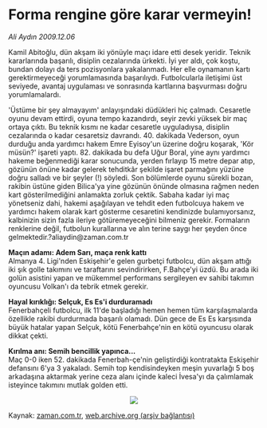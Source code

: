 # Forma rengine göre karar vermeyin!

*Ali Aydın 2009.12.06*

<tr><td class="metin" colspan="2" style="padding-top: 20px; padding-left: 5px; ">Kamil Abitoğlu, dün akşam iki yönüyle maçı idare etti desek yeridir. Teknik kararlarında başarılı, disiplin cezalarında ürkekti. İyi yer aldı, çok koştu, bundan dolayı da ters pozisyonlara yakalanmadı. Her elle oynamanın kartı gerektirmeyeceği yorumlamasında başarılıydı. Futbolcularla iletişimi üst seviyede, avantaj uygulaması ve sonrasında kartlarına başvurması doğru yorumlamalardı.</td></tr><tr><td class="metin" colspan="2" style="padding-top: 20px; padding-left: 5px; "><p><p> 'Üstüme bir şey almayayım' anlayışındaki düdükleri hiç çalmadı. Cesaretle oyunu devam ettirdi, oyuna tempo kazandırdı, seyir zevki yüksek bir maç ortaya çıktı. Bu teknik kısmı ne kadar cesaretle uyguladıysa, disiplin cezalarında o kadar cesaretsiz davrandı. 40. dakikada Vederson, oyun durduğu anda yardımcı hakem Emre Eyisoy'un üzerine doğru koşarak, 'Kör müsün?' işareti yaptı. 82. dakikada bu defa Uğur Boral, yine aynı yardımcı hakeme beğenmediği karar sonucunda, yerden fırlayıp 15 metre depar atıp, gözünün önüne kadar gelerek tehditkâr şekilde işaret parmağını yüzüne doğru salladı ve bir şeyler (!) söyledi. Son bölümlerde oyunu sürekli bozan, rakibin üstüne giden Bilica'ya yine gözünün önünde olmasına rağmen neden kart gösterilmediğini anlamakta zorluk çektik. Sabaha kadar iyi maç yönetseniz dahi, hakemi aşağılayan ve tehdit eden futbolcuya hakem ve yardımcı hakem olarak kart gösterme cesaretini kendinizde bulamıyorsanız, kalbinizin sizin fazla ileriye götüremeyeceğini bilmeniz gerekir. Formaların renklerine değil, futbolun kurallarına ve alın terine saygı her şeyden önce gelmektedir.?ali­ay­din@za­man.com.tr
<p><b>Maçın adamı: Adem Sarı, maça renk kattı
<br/>
</b>Almanya 4. Ligi'nden Eskişehir'e gelen gurbetçi futbolcu, dün akşam attığı iki şık golle takımını ve taraftarını sevindirirken, F.Bahçe'yi üzdü. Bu arada iki golün asistini yapan ve mükemmel performans sergileyen ev sahibi takımın oyuncusu Volkan'ı da tebrik etmek gerekir.
<p><b>Hayal kırıklığı: Selçuk, Es Es'i durduramadı 
<br/>
</b>Fenerbahçeli futbolcu, ilk 11'de başladığı hemen hemen tüm karşılaşmalarda özellikle rakibi durdurmada başarılı olamadı. Dün gece de Es Es karşısında büyük hatalar yapan Selçuk, kötü Fenerbahçe'nin en kötü oyuncusu olarak dikkat çekti. 
<p><b>Kırılma anı: Semih bencillik yapınca...
<br/>
</b>Maç 0-0 iken 52. dakikada Fenerbah-çe'nin geliştirdiği kontratakta Eskişehir defansını 6'ya 3 yakaladı. Semih top kendisindeyken meşin yuvarlağı 5 boş arkadaşına aktarmak yerine ceza alanı içinde kaleci İvesa'yı da çalımlamak isteyince takımını mutlak golden etti.


<p align="center">
<img border="0" src="http://web.archive.org/web/20091218102246im_/http://medya.zaman.com.tr/2009/12/06/mac.jpg"/><br/></p></p></p></p></p></p></td></tr>

Kaynak: [zaman.com.tr](http://zaman.com.tr/yazar.do?yazino=923954), [web.archive.org (arşiv bağlantısı)](http://web.archive.org/web/20091218102246/http://www.zaman.com.tr:80/yazar.do?yazino=923954)
